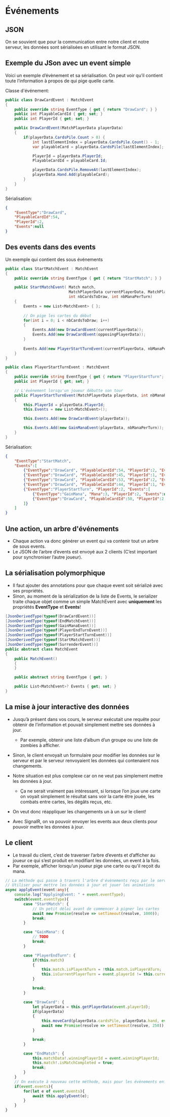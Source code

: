 # Événements

## JSON

On se souvient que pour la communication entre notre client et notre serveur, les données sont sérialisées en utilisant le format JSON.

## Exemple du JSon avec un event simple

Voici un exemple d’évènement et sa sérialisation. On peut voir qu’il contient toute l’information à propos de qui pige quelle carte.

Classe d'événement:

```csharp
public class DrawCardEvent : MatchEvent
{
    public override string EventType { get { return "DrawCard"; } }
    public int PlayableCardId { get; set; }
    public int PlayerId { get; set; }

    public DrawCardEvent(MatchPlayerData playerData)
    {
        if(playerData.CardsPile.Count > 0) {
            int lastElementIndex = playerData.CardsPile.Count() - 1;
            var playableCard = playerData.CardsPile[lastElementIndex];

            PlayerId = playerData.PlayerId;
            PlayableCardId = playableCard.Id;

            playerData.CardsPile.RemoveAt(lastElementIndex);
            playerData.Hand.Add(playableCard);
        }
    }
}
```

Sérialisation:

```json
{
    "EventType":"DrawCard",
    "PlayableCardId":54,
    "PlayerId":2,
    "Events":null
}
```

## Des events dans des events

Un exemple qui contient des sous événements

```csharp
public class StartMatchEvent : MatchEvent
{
    public override string EventType { get { return "StartMatch"; } }

    public StartMatchEvent( Match match,
                            MatchPlayerData currentPlayerData, MatchPlayerData opposingPlayerData,
                            int nbCardsToDraw, int nbManaPerTurn)
    {
        Events = new List<MatchEvent> { };
        
        // On pige les cartes du début
        for(int i = 0; i < nbCardsToDraw; i++)
        {
            Events.Add(new DrawCardEvent(currentPlayerData));
            Events.Add(new DrawCardEvent(opposingPlayerData));
        }
        
        Events.Add(new PlayerStartTurnEvent(currentPlayerData, nbManaPerTurn));
    }
}

public class PlayerStartTurnEvent : MatchEvent
{
    public override string EventType { get { return "PlayerStartTurn"; } }
    public int PlayerId { get; set; }

    // L'évènement lorsqu'un joueur débutte son tour
    public PlayerStartTurnEvent(MatchPlayerData playerData, int nbManaPerTurn)
    {
        this.PlayerId = playerData.PlayerId;
        this.Events = new List<MatchEvent>();

        this.Events.Add(new DrawCardEvent(playerData));

        this.Events.Add(new GainManaEvent(playerData, nbManaPerTurn));
    }
}
```

Sérialisation:

```json
{
    "EventType":"StartMatch",
    "Events":[
        {"EventType":"DrawCard", "PlayableCardId":54, "PlayerId":2, "Events":null},
        {"EventType":"DrawCard", "PlayableCardId":45, "PlayerId":1, "Events":null},
        {"EventType":"DrawCard", "PlayableCardId":53, "PlayerId":2, "Events":null},
        {"EventType":"DrawCard", "PlayableCardId":44, "PlayerId":1, "Events":null},
        {"EventType":"PlayerStartTurn", "PlayerId":2, "Events":[
            {"EventType":"GainMana", "Mana":3, "PlayerId":2, "Events":null},
            {"EventType":"DrawCard", "PlayableCardId":50, "PlayerId":2, "Events":null}
        ]}
    ]
}
```

## Une action, un arbre d'événements

- Chaque action va donc générer un event qui va contenir tout un arbre de sous events.
- Le JSON de l’arbre d’events est envoyé aux 2 clients (C’est important pour synchroniser l’autre joueur).

## La sérialisation polymorphique

- Il faut ajouter des annotations pour que chaque event soit sérializé avec ses propriétés.
- Sinon, au moment de la sérialization de la liste de Events, le serializer traite chaque objet comme un simple MatchEvent avec **uniquement** les propriétés **EventType** et **Events**!

```csharp
[JsonDerivedType(typeof(DrawCardEvent))]
[JsonDerivedType(typeof(EndMatchEvent))]
[JsonDerivedType(typeof(GainManaEvent))]
[JsonDerivedType(typeof(PlayerEndTurnEvent))]
[JsonDerivedType(typeof(PlayerStartTurnEvent))]
[JsonDerivedType(typeof(StartMatchEvent))]
[JsonDerivedType(typeof(SurrenderEvent))]
public abstract class MatchEvent
{
    public MatchEvent()
    {
    }

    public abstract string EventType { get; }

    public List<MatchEvent>? Events { get; set; }
}
```

## La mise à jour interactive des données

- Jusqu’à présent dans vos cours, le serveur exécutait une requête pour obtenir de l’information et pouvait simplement mettre ses données à jour.
    - Par exemple, obtenir une liste d’album d’un groupe ou une liste de zombies à afficher.
- Sinon, le client envoyait un formulaire pour modifier les données sur le serveur et par le serveur renvoyaient les données qui contenaient nos changements.

- Notre situation est plus complexe car on ne veut pas simplement mettre les données à jour.
    - Ça ne serait vraiment pas intéressant, si lorsque l’on joue une carte on voyait simplement le résultat sans voir la carte être jouée, les combats entre cartes, les dégâts reçus, etc.
- On veut donc réappliquer les changements un à un sur le client!
- Avec SignalR, on va pouvoir envoyer les events aux deux clients pour pouvoir mettre les données à jour.

## Le client

- Le travail du client, c’est de traverser l’arbre d’events et d’afficher au joueur ce qui s’est produit en modifiant les données, un event à la fois.
- Par exemple, afficher lorsqu’un joueur pige une carte ou qu'il reçoit du mana.


```ts
// La méthode qui passe à travers l'arbre d'évènements reçu par le serveur
// Utiliser pour mettre les données à jour et jouer les animations
async applyEvent(event:any){
    console.log("ApplyingEvent: " + event.eventType);
    switch(event.eventType){
        case "StartMatch": {
            // Un petit délai avant de commencer à pigner les cartes
            await new Promise(resolve => setTimeout(resolve, 1000));
            break;
        }

        case "GainMana": {
            // TODO
            break;
        }

        case "PlayerEndTurn": {
            if(this.match)
            {
                this.match.isPlayerATurn = !this.match.isPlayerATurn;
                this.isCurrentPlayerTurn = event.playerId != this.currentPlayerId;
            }

            break;
        }

        case "DrawCard": {
            let playerData = this.getPlayerData(event.playerId);
            if(playerData)
            {
                this.moveCard(playerData.cardsPile, playerData.hand, event.playableCardId);
                await new Promise(resolve => setTimeout(resolve, 250));
            }

            break;
        }

        case "EndMatch": {
            this.matchData!.winningPlayerId = event.winningPlayerId;
            this.match!.isMatchCompleted = true;
            break;
        }
    }
    // On exécute à nouveau cette méthode, mais pour les évènements enfant
    if(event.events){
        for(let e of event.events){
            await this.applyEvent(e);
        }
    }
}
```



